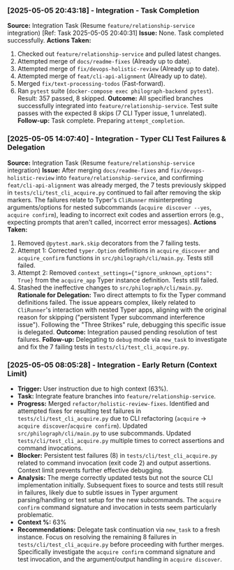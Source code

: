 ### [2025-05-05 20:43:18] - Integration - Task Completion
**Source:** Integration Task (Resume `feature/relationship-service` integration) [Ref: Task 2025-05-05 20:40:31]
**Issue:** None. Task completed successfully.
**Actions Taken:**
1.  Checked out `feature/relationship-service` and pulled latest changes.
2.  Attempted merge of `docs/readme-fixes` (Already up to date).
3.  Attempted merge of `fix/devops-holistic-review` (Already up to date).
4.  Attempted merge of `feat/cli-api-alignment` (Already up to date).
5.  Merged `fix/text-processing-todos` (Fast-forward).
6.  Ran `pytest` suite (`docker-compose exec philograph-backend pytest`). Result: 357 passed, 8 skipped.
**Outcome:** All specified branches successfully integrated into `feature/relationship-service`. Test suite passes with the expected 8 skips (7 CLI Typer issue, 1 unrelated).
**Follow-up:** Task complete. Preparing `attempt_completion`.
### [2025-05-05 14:07:40] - Integration - Typer CLI Test Failures & Delegation
**Source:** Integration Task (Resume `feature/relationship-service` integration)
**Issue:** After merging `docs/readme-fixes` and `fix/devops-holistic-review` into `feature/relationship-service`, and confirming `feat/cli-api-alignment` was already merged, the 7 tests previously skipped in `tests/cli/test_cli_acquire.py` continued to fail after removing the skip markers. The failures relate to Typer's `CliRunner` misinterpreting arguments/options for nested subcommands (`acquire discover --yes`, `acquire confirm`), leading to incorrect exit codes and assertion errors (e.g., expecting prompts that aren't called, incorrect error messages).
**Actions Taken:**
1.  Removed `@pytest.mark.skip` decorators from the 7 failing tests.
2.  Attempt 1: Corrected `typer.Option` definitions in `acquire_discover` and `acquire_confirm` functions in `src/philograph/cli/main.py`. Tests still failed.
3.  Attempt 2: Removed `context_settings={"ignore_unknown_options": True}` from the `acquire_app` Typer instance definition. Tests still failed.
4.  Stashed the ineffective changes to `src/philograph/cli/main.py`.
**Rationale for Delegation:** Two direct attempts to fix the Typer command definitions failed. The issue appears complex, likely related to `CliRunner`'s interaction with nested Typer apps, aligning with the original reason for skipping ("persistent Typer subcommand interference issue"). Following the "Three Strikes" rule, debugging this specific issue is delegated.
**Outcome:** Integration paused pending resolution of test failures.
**Follow-up:** Delegating to `debug` mode via `new_task` to investigate and fix the 7 failing tests in `tests/cli/test_cli_acquire.py`.
### [2025-05-05 08:05:28] - Integration - Early Return (Context Limit)
- **Trigger:** User instruction due to high context (63%).
- **Task:** Integrate feature branches into `feature/relationship-service`.
- **Progress:** Merged `refactor/holistic-review-fixes`. Identified and attempted fixes for resulting test failures in `tests/cli/test_cli_acquire.py` due to CLI refactoring (`acquire` -> `acquire discover`/`acquire confirm`). Updated `src/philograph/cli/main.py` to use subcommands. Updated `tests/cli/test_cli_acquire.py` multiple times to correct assertions and command invocations.
- **Blocker:** Persistent test failures (8) in `tests/cli/test_cli_acquire.py` related to command invocation (exit code 2) and output assertions. Context limit prevents further effective debugging.
- **Analysis:** The merge correctly updated tests but not the source CLI implementation initially. Subsequent fixes to source and tests still result in failures, likely due to subtle issues in Typer argument parsing/handling or test setup for the new subcommands. The `acquire confirm` command signature and invocation in tests seem particularly problematic.
- **Context %:** 63%
- **Recommendations:** Delegate task continuation via `new_task` to a fresh instance. Focus on resolving the remaining 8 failures in `tests/cli/test_cli_acquire.py` before proceeding with further merges. Specifically investigate the `acquire confirm` command signature and test invocation, and the argument/output handling in `acquire discover`.